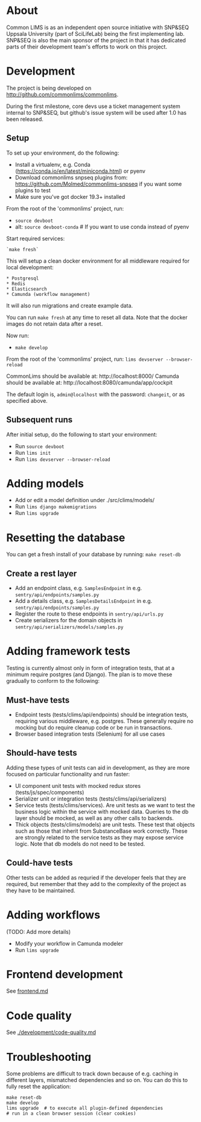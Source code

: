 # About

Common LIMS is as an independent open source initiative with SNP&SEQ Uppsala University (part of SciLifeLab) being the first implementing lab. SNP&SEQ is also the main sponsor of the project in that it has dedicated parts of their development team's efforts to work on this project.

# Development

The project is being developed on http://github.com/commonlims/commonlims.

During the first milestone, core devs use a ticket management system internal to SNP&SEQ, but github's issue system will be used after 1.0 has been released.

## Setup

To set up your environment, do the following:

- Install a virtualenv, e.g. Conda (https://conda.io/en/latest/miniconda.html) or pyenv
- Download commonlims snpseq plugins from: https://github.com/Molmed/commonlims-snpseq if you want some plugins to test
- Make sure you've got docker 19.3+ installed

From the root of the 'commonlims' project, run:

- `source devboot`
- alt: `source devboot-conda` # If you want to use conda instead of pyenv

Start required services:

    `make fresh`

This will setup a clean docker environment for all middleware required for local development:

    * Postgresql
    * Redis
    * Elasticsearch
    * Camunda (workflow management)

It will also run migrations and create example data.

You can run `make fresh` at any time to reset all data. Note that the docker images do not retain data after a reset.

Now run:

- `make develop`

From the root of the 'commonlims' project, run: `lims devserver --browser-reload`

CommonLims should be available at: http://localhost:8000/
Camunda should be available at: http://localhost:8080/camunda/app/cockpit

The default login is, `admin@localhost` with the password: `changeit`, or as specified above.

## Subsequent runs

After initial setup, do the following to start your environment:

- Run `source devboot`
- Run `lims init`
- Run `lims devserver --browser-reload`

# Adding models

- Add or edit a model definition under ./src/clims/models/
- Run `lims django makemigrations`
- Run `lims upgrade`

# Resetting the database

You can get a fresh install of your database by running: `make reset-db`

## Create a rest layer

- Add an endpoint class, e.g. `SamplesEndpoint` in e.g. `sentry/api/endpoints/samples.py`
- Add a details class, e.g. `SamplesDetailsEndpoint` in e.g. `sentry/api/endpoints/samples.py`
- Register the route to these endpoints in `sentry/api/urls.py`
- Create serializers for the domain objects in `sentry/api/serializers/models/samples.py`

# Adding framework tests

Testing is currently almost only in form of integration tests, that at a minimum require postgres (and Django). The plan is to move these gradually to conform to the following:

## Must-have tests

* Endpoint tests (tests/clims/api/endpoints) should be integration tests, requiring various middleware, e.g. postgres. These generally require no mocking but do require cleanup code or be run in transactions.
* Browser based integration tests (Selenium) for all use cases

## Should-have tests

Adding these types of unit tests can aid in development, as they are more focused on particular functionality and run faster:

* UI component unit tests with mocked redux stores (tests/js/spec/components)
* Serializer unit or integration tests (tests/clims/api/serializers)
* Service tests (tests/clims/services). Are unit tests as we want to test the business logic within the service with mocked data. Queries to the db layer should be mocked, as well as any other calls to backends.
* Thick objects (tests/clims/models) are unit tests. These test that objects such as those that inherit from SubstanceBase work correctly. These are strongly related to the service tests as they may expose service logic. Note that db models do not need to be tested.

## Could-have tests

Other tests can be added as requried if the developer feels that they are required, but remember that they add to the complexity of the project as they have to be maintained.

# Adding workflows

(TODO: Add more details)

- Modify your workflow in Camunda modeler
- Run `lims upgrade`

# Frontend development

See [frontend.md](frontend.md)

# Code quality

See [./development/code-quality.md](code-quality.md)

# Troubleshooting

Some problems are difficult to track down because of e.g. caching in different layers, mismatched
dependencies and so on. You can do this to fully reset the application:

```
make reset-db
make develop
lims upgrade  # to execute all plugin-defined dependencies
# run in a clean browser session (clear cookies)
```
